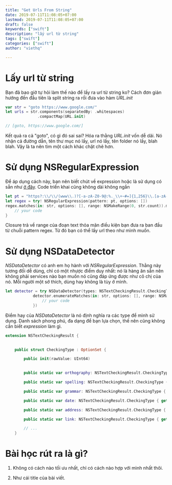 ```yaml
---
title: "Get Urls From String"
date: 2019-07-11T11:08:05+07:00
lastmod: 2019-07-11T11:08:05+07:00
draft: false
keywords: ["swift"]
description: "lấy url từ string"
tags: ["swift"]
categories: ["swift"]
author: "viethq"

---
```


# Lấy url từ string

Bạn đã bao giờ tự hỏi làm thế nào để lấy ra url từ string ko?
Cách đơn giản hướng đến đầu tiên là split string ra rồi đưa vào hàm *URL.init*

``` swift
var str = "goto https://www.google.com/"
let urls = str.components(separatedBy: .whitespaces)
              .compactMap(URL.init)

// [goto, https://www.google.com/]
```

Kết quả ra cả "goto", có gì đó sai sai?
Hóa ra thằng *URL.init* vốn dễ dãi. Nó nhận cả đường dẫn, tên thư mục nó lấy, url nó lấy, tên folder nó lấy, blah blah.
Vậy là ta nên tìm một cách khác chặt chẽ hơn.

# Sử dụng NSRegularExpression

Để áp dụng cách này, bạn nên biết chút về expression hoặc là sử dụng có sẵn như [ở đây](https://emailregex.com/).
Code triển khai cũng không dài không ngắn

```swift
let pt = "https?:\\/\\/(www\\.)?[-a-zA-Z0-9@:%._\\+~#=]{1,256}\\.[a-zA-Z0-9()]{1,6}\\b([-a-zA-Z0-9()@:%_\\+.~#?&//=]*)"
let regex = try! NSRegularExpression(pattern: pt, options: [])
regex.matches(in: str, options: [], range: NSMakeRange(0, str.count)).map { (range) -> String? in
    // your code
}
```

Closure trả về range của đoạn text thỏa mãn điều kiện bạn đưa ra ban đầu từ chuỗi pattern regex. Từ đó bạn có thể lấy url theo như mình muốn.

# Sử dụng NSDataDetector

*NSDataDetector* có anh em họ hành với *NSRegularExpression*. Thằng này tương đối dễ dùng, chỉ có một nhược điểm duy nhất: nó là hàng ăn sẵn nên không phải services nào bạn muốn nó cũng đáp ứng được như cô chị của nó. Mỗi người một sở thích, dùng hay không là tùy ở mình.

```swift
let detector = try NSDataDetector(types: NSTextCheckingResult.CheckingType.link.rawValue)
            detector.enumerateMatches(in: str, options: [], range: NSMakeRange(0, self.count), using: { (result, _, _) in
                // your code
            })
```

Điểm hay của *NSDataDetector* là nó định nghĩa ra các type để mình sử dụng. Danh sách phong phú, đa dạng để bạn lựa chọn, thế nên cũng không cần biết *expression* làm gì.

``` swift
extension NSTextCheckingResult {

    
    public struct CheckingType : OptionSet {

        public init(rawValue: UInt64)

        
        public static var orthography: NSTextCheckingResult.CheckingType { get }

        public static var spelling: NSTextCheckingResult.CheckingType { get }

        public static var grammar: NSTextCheckingResult.CheckingType { get }

        public static var date: NSTextCheckingResult.CheckingType { get }

        public static var address: NSTextCheckingResult.CheckingType { get }

        public static var link: NSTextCheckingResult.CheckingType { get }

        // ...
    }
```

# Bài học rút ra là gì?

1. Không có cách nào tối ưu nhất, chỉ có cách nào hợp với mình nhất thôi.

2. Như cái title của bài viết.
